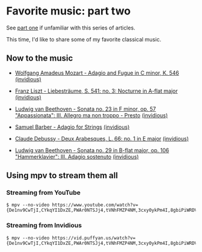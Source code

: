 # Favorite music: part two

See [part one](/favorite-music-part-one.html) if unfamiliar with this
series of articles.

This time, I'd like to share some of my favorite classical music.

## Now to the music

- [Wolfgang Amadeus Mozart - Adagio and Fugue in C minor, K. 546](https://www.youtube.com/watch?v=De1nv9CwTjI)  [(invidious)](https://vid.puffyan.us/watch?v=De1nv9CwTjI)

- [Franz Liszt - Liebesträume, S. 541: no. 3: Nocturne in A-flat major](https://www.youtube.com/watch?v=CYkqYI1DxZE) [(invidious)](https://vid.puffyan.us/watch?v=CYkqYI1DxZE)

- [Ludwig van Beethoven - Sonata no. 23 in F minor, op. 57 "Appassionata": III. Allegro ma non troppo - Presto](https://www.youtube.com/watch?v=PWAr0NTSJj4) [(invidious)](https://vid.puffyan.us/watch?v=PWAr0NTSJj4)

- [Samuel Barber - Adagio for Strings](https://www.youtube.com/watch?v=tVNhFMZP4NM) [(invidious)](https://vid.puffyan.us/watch?v=tVNhFMZP4NM)

- [Claude Debussy - Deux Arabesques, L. 66: no. 1 in E major](https://www.youtube.com/watch?v=3cxy0ykPm4I) [(invidious)](https://vid.puffyan.us/watch?v=3cxy0ykPm4I)

- [Ludwig van Beethoven - Sonata no. 29 in B-flat major, op. 106 "Hammerklavier": III. Adagio sostenuto](https://www.youtube.com/watch?v=8gbiPiWRDVw) [(invidious)](https://vid.puffyan.us/watch?v=8gbiPiWRDVw)

## Using mpv to stream them all

### Streaming from YouTube

	$ mpv --no-video https://www.youtube.com/watch?v={De1nv9CwTjI,CYkqYI1DxZE,PWAr0NTSJj4,tVNhFMZP4NM,3cxy0ykPm4I,8gbiPiWRDVw}


### Streaming from Invidious

	$ mpv --no-video https://vid.puffyan.us/watch?v={De1nv9CwTjI,CYkqYI1DxZE,PWAr0NTSJj4,tVNhFMZP4NM,3cxy0ykPm4I,8gbiPiWRDVw}
